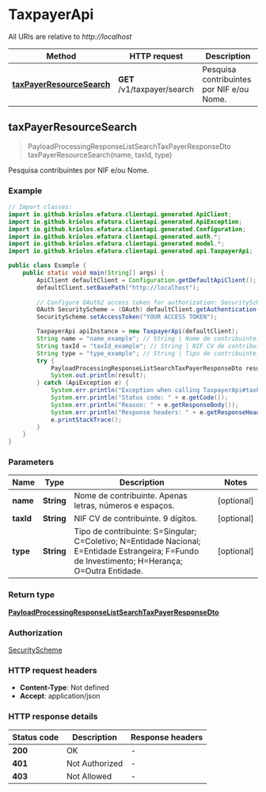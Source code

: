 # TaxpayerApi

All URIs are relative to *http://localhost*

| Method | HTTP request | Description |
|------------- | ------------- | -------------|
| [**taxPayerResourceSearch**](TaxpayerApi.md#taxPayerResourceSearch) | **GET** /v1/taxpayer/search | Pesquisa contribuintes por NIF e/ou Nome. |



## taxPayerResourceSearch

> PayloadProcessingResponseListSearchTaxPayerResponseDto taxPayerResourceSearch(name, taxId, type)

Pesquisa contribuintes por NIF e/ou Nome.

### Example

```java
// Import classes:
import io.github.kriolos.efatura.clientapi.generated.ApiClient;
import io.github.kriolos.efatura.clientapi.generated.ApiException;
import io.github.kriolos.efatura.clientapi.generated.Configuration;
import io.github.kriolos.efatura.clientapi.generated.auth.*;
import io.github.kriolos.efatura.clientapi.generated.model.*;
import io.github.kriolos.efatura.clientapi.generated.api.TaxpayerApi;

public class Example {
    public static void main(String[] args) {
        ApiClient defaultClient = Configuration.getDefaultApiClient();
        defaultClient.setBasePath("http://localhost");
        
        // Configure OAuth2 access token for authorization: SecurityScheme
        OAuth SecurityScheme = (OAuth) defaultClient.getAuthentication("SecurityScheme");
        SecurityScheme.setAccessToken("YOUR ACCESS TOKEN");

        TaxpayerApi apiInstance = new TaxpayerApi(defaultClient);
        String name = "name_example"; // String | Nome de contribuinte. Apenas letras, números e espaços.
        String taxId = "taxId_example"; // String | NIF CV de contribuinte. 9 dígitos.
        String type = "type_example"; // String | Tipo de contribuinte: S=Singular; C=Coletivo; N=Entidade Nacional; E=Entidade Estrangeira; F=Fundo de Investimento; H=Herança; O=Outra Entidade.
        try {
            PayloadProcessingResponseListSearchTaxPayerResponseDto result = apiInstance.taxPayerResourceSearch(name, taxId, type);
            System.out.println(result);
        } catch (ApiException e) {
            System.err.println("Exception when calling TaxpayerApi#taxPayerResourceSearch");
            System.err.println("Status code: " + e.getCode());
            System.err.println("Reason: " + e.getResponseBody());
            System.err.println("Response headers: " + e.getResponseHeaders());
            e.printStackTrace();
        }
    }
}
```

### Parameters


| Name | Type | Description  | Notes |
|------------- | ------------- | ------------- | -------------|
| **name** | **String**| Nome de contribuinte. Apenas letras, números e espaços. | [optional] |
| **taxId** | **String**| NIF CV de contribuinte. 9 dígitos. | [optional] |
| **type** | **String**| Tipo de contribuinte: S&#x3D;Singular; C&#x3D;Coletivo; N&#x3D;Entidade Nacional; E&#x3D;Entidade Estrangeira; F&#x3D;Fundo de Investimento; H&#x3D;Herança; O&#x3D;Outra Entidade. | [optional] |

### Return type

[**PayloadProcessingResponseListSearchTaxPayerResponseDto**](PayloadProcessingResponseListSearchTaxPayerResponseDto.md)

### Authorization

[SecurityScheme](../README.md#SecurityScheme)

### HTTP request headers

- **Content-Type**: Not defined
- **Accept**: application/json

### HTTP response details
| Status code | Description | Response headers |
|-------------|-------------|------------------|
| **200** | OK |  -  |
| **401** | Not Authorized |  -  |
| **403** | Not Allowed |  -  |

